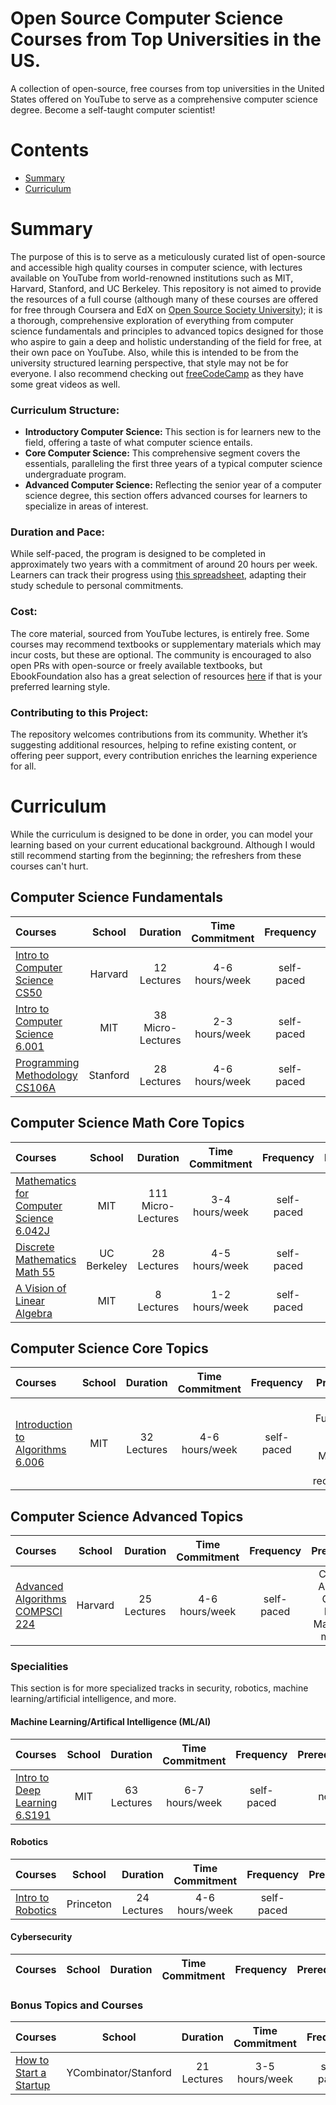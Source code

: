 # Open Source Computer Science Courses from Top Universities in the US.
A collection of open-source, free courses from top universities in the United States offered on YouTube to serve as a comprehensive computer science degree. Become a self-taught computer scientist!

# Contents
- [Summary](#summary)
- [Curriculum](#curriculum)

# Summary
The purpose of this is to serve as a meticulously curated list of open-source and accessible high quality courses in computer science, with lectures available on YouTube from world-renowned institutions such as MIT, Harvard, Stanford, and UC Berkeley. This repository is not aimed to provide the resources of a full course (although many of these courses are offered for free through Coursera and EdX on [Open Source Society University](https://github.com/ossu/computer-science/tree/master)); it is a thorough, comprehensive exploration of everything from computer science fundamentals and principles to advanced topics designed for those who aspire to gain a deep and holistic understanding of the field for free, at their own pace on YouTube. Also, while this is intended to be from the university structured learning perspective, that style may not be for everyone. I also recommend checking out [freeCodeCamp](https://www.youtube.com/@freecodecamp) as they have some great videos as well. 

### Curriculum Structure:

- **Introductory Computer Science:** This section is for learners new to the field, offering a taste of what computer science entails.
- **Core Computer Science:** This comprehensive segment covers the essentials, paralleling the first three years of a typical computer science undergraduate program.
- **Advanced Computer Science:** Reflecting the senior year of a computer science degree, this section offers advanced courses for learners to specialize in areas of interest.

### Duration and Pace:
While self-paced, the program is designed to be completed in approximately two years with a commitment of around 20 hours per week. Learners can track their progress using [this spreadsheet](url), adapting their study schedule to personal commitments.

### Cost:
The core material, sourced from YouTube lectures, is entirely free. Some courses may recommend textbooks or supplementary materials which may incur costs, but these are optional. The community is encouraged to also open PRs with open-source or freely available textbooks, but EbookFoundation also has a great selection of resources [here](https://github.com/EbookFoundation/free-programming-books) if that is your preferred learning style. 

### Contributing to this Project:
The repository welcomes contributions from its community. Whether it’s suggesting additional resources, helping to refine existing content, or offering peer support, every contribution enriches the learning experience for all.

# Curriculum
While the curriculum is designed to be done in order, you can model your learning based on your current educational background. Although I would still recommend starting from the beginning; the refreshers from these courses can't hurt. 

## Computer Science Fundamentals

Courses | School | Duration | Time Commitment | Frequency | Prerequisites
:-- | :--: | :--: | :--: | :--: | :--:
[Intro to Computer Science CS50](https://www.youtube.com/watch?v=4zy0z5W0-w4&list=PLhQjrBD2T380Xnv_v683p6UjiKJZe13ki) | Harvard | 12 Lectures | 4-6 hours/week | self-paced | none
[Intro to Computer Science 6.001](https://www.youtube.com/watch?v=nykOeWgQcHM&list=PLUl4u3cNGP63WbdFxL8giv4yhgdMGaZNA&index=1) | MIT | 38 Micro-Lectures | 2-3 hours/week | self-paced | none
[Programming Methodology CS106A](https://www.youtube.com/watch?v=KkMDCCdjyW8&list=PL84A56BC7F4A1F852) | Stanford | 28 Lectures | 4-6 hours/week | self-paced | none

## Computer Science Math Core Topics

Courses | School | Duration | Time Commitment | Frequency | Prerequisites
:-- | :--: | :--: | :--: | :--: | :--:
[Mathematics for Computer Science 6.042J](https://www.youtube.com/watch?v=wIq4CssPoO0&list=PLUl4u3cNGP60UlabZBeeqOuoLuj_KNphQ) | MIT | 111 Micro-Lectures | 3-4 hours/week | self-paced | none
[Discrete Mathematics Math 55](https://www.youtube.com/watch?v=fC8dWc9WDL8&list=PLaVBOvvdB5ctaLM6AmkUaODhd4JhyP_zC) | UC Berkeley | 28 Lectures | 4-5 hours/week | self-paced | none
[A Vision of Linear Algebra](https://www.youtube.com/watch?v=nTwRjQ4xqUc&list=PLUl4u3cNGP61iQEFiWLE21EJCxwmWvvek) | MIT | 8 Lectures | 1-2 hours/week | self-paced | none

## Computer Science Core Topics

Courses | School | Duration | Time Commitment | Frequency | Prerequisites
:-- | :--: | :--: | :--: | :--: | :--:
[Introduction to Algorithms 6.006](https://www.youtube.com/watch?v=ZA-tUyM_y7s&list=PLUl4u3cNGP63EdVPNLG3ToM6LaEUuStEY) | MIT | 32 Lectures | 4-6 hours/week | self-paced | CS Fundamentals Course + Discrete Mathematics strongly recommended.


## Computer Science Advanced Topics

Courses | School | Duration | Time Commitment | Frequency | Prerequisites
:-- | :--: | :--: | :--: | :--: | :--:
[Advanced Algorithms COMPSCI 224](https://www.youtube.com/watch?v=0JUN9aDxVmI&list=PL2SOU6wwxB0uP4rJgf5ayhHWgw7akUWSf) | Harvard | 25 Lectures | 4-6 hours/week | self-paced | CS Intro to Algorithms Course + Discrete Mathematics minimum.

### Specialities
This section is for more specialized tracks in security, robotics, machine learning/artificial intelligence, and more.

#### Machine Learning/Artifical Intelligence (ML/AI)

Courses | School | Duration | Time Commitment | Frequency | Prerequisites
:-- | :--: | :--: | :--: | :--: | :--:
[Intro to Deep Learning 6.S191](https://www.youtube.com/watch?v=QDX-1M5Nj7s&list=PLtBw6njQRU-rwp5__7C0oIVt26ZgjG9NI) | MIT | 63 Lectures | 6-7 hours/week | self-paced | none

#### Robotics

Courses | School | Duration | Time Commitment | Frequency | Prerequisites
:-- | :--: | :--: | :--: | :--: | :--:
[Intro to Robotics](https://www.youtube.com/watch?v=e4jow5O3JT8&list=PLF8B1bJgOQK67xkgYz_Xtx0ShjcqfdXwE) | Princeton | 24 Lectures | 4-6 hours/week | self-paced | none

#### Cybersecurity

Courses | School | Duration | Time Commitment | Frequency | Prerequisites
:-- | :--: | :--: | :--: | :--: | :--:

### Bonus Topics and Courses

Courses | School | Duration | Time Commitment | Frequency | Prerequisites
:-- | :--: | :--: | :--: | :--: | :--:
[How to Start a Startup](https://www.youtube.com/watch?v=CBYhVcO4WgI&list=PL5q_lef6zVkaTY_cT1k7qFNF2TidHCe-1) | YCombinator/Stanford | 21 Lectures | 3-5 hours/week | self-paced | none
